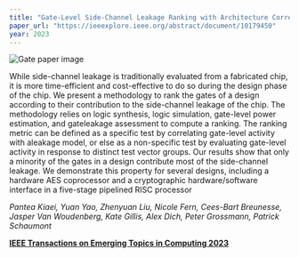 ```yaml
---
title: "Gate-Level Side-Channel Leakage Ranking with Architecture Correlation Analysis"
paper_url: "https://ieeexplore.ieee.org/abstract/document/10179450"
year: 2023
---
```


![Gate paper image](/img/papers/gate.png)

While side-channel leakage is traditionally evaluated from a fabricated chip, it is more time-efficient and cost-effective to do so during the design phase of the chip. We present a methodology to rank the gates of a design according to their contribution to the side-channel leakage of the chip. The methodology relies on logic synthesis, logic simulation, gate-level power estimation, and gateleakage assessment to compute a ranking. The ranking metric can be defined as a specific test by correlating gate-level activity with aleakage model, or else as a non-specific test by evaluating gate-level activity in response to distinct test vector groups. Our results show that only a minority of the gates in a design contribute most of the side-channel leakage. We demonstrate this property for several designs, including a hardware AES coprocessor and a cryptographic hardware/software interface in a five-stage pipelined RISC processor

*Pantea Kiaei, Yuan Yao, Zhenyuan Liu, Nicole Fern, Cees-Bart Breunesse, Jasper Van Woudenberg, Kate Gillis, Alex Dich, Peter Grossmann, Patrick Schaumont*

**[IEEE Transactions on Emerging Topics in Computing 2023](https://ieeexplore.ieee.org/abstract/document/10179450)** 